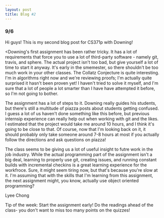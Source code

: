 ```yaml
---
layout: post
title: Blog #2
---
```


<h3>9/6</h3>

<p>Hi guys! This is my second blog post for CS371p with Downing!

<Downing's first assignment has been rather tricky. It has a lot of requirements that force you to use a lot of third-party software - namely git, travis, and sphere.
The actual project isn't too bad, but give yourself a lot of time to start it anyway. It's early in the smemester, so there shouldn't be too much work in your other classes.
The Collatz Conjecture is quite interesting. I'm in algorithms right now and we're reviewing proofs; I'm actually quite surprised it hasn't been proven yet! I haven't tried to 
solve it myself, and I'm sure that a lot of people a lot smarter than I have have attempted it before, so I'm not going to bother.</p>

<p>The assignment has a lot of steps to it. Downing really guides his students, but there's still a multitude of piazza posts about students getting confused. I guess a lot of us
haven't done something like this before, but previous internsip experience can really help out when working with git and the likes. I estimated that the project would take me around 10
hours, and I think it's going to be close to that. Of course, now that I'm looking back on it, it should probably only take someone around 7-8 hours at most if you actually follow the
directions and ask questions on piazza!</p>

<p>The class seems to be giving us a lot of useful insight to futre work in the job industry. While the actual programming part of the assignment isn't a big deal, learning to
properly use git, creating issues, and running constant builds with incremental checkins is a great learning experience for the workfroce.
Sure, it might seem tiring now, but that's because you're slow at it. I'm assuming that with the skills that I'm learning from this assignment, the next 
assignment might, you know, actually use object oriented programming?</p>

Lyee Chong

<p>Tip of the week: Start the assignment early! Do the readings ahead of the class- you don't want to miss too many points on the quizzes!</p>
